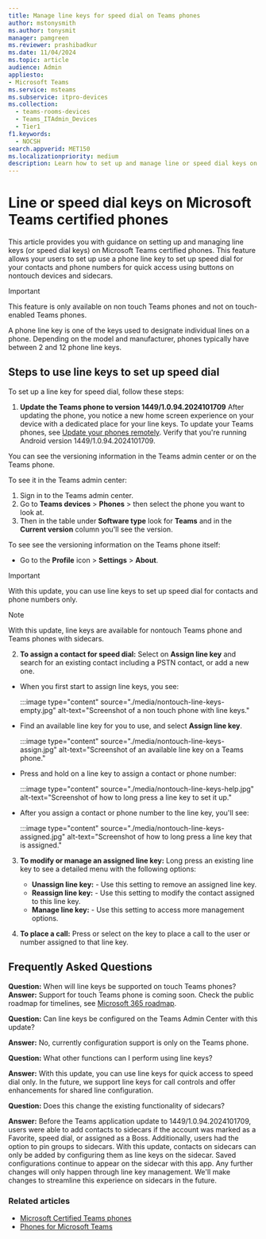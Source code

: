 ```yaml
---
title: Manage line keys for speed dial on Teams phones
author: mstonysmith
ms.author: tonysmit
manager: pamgreen
ms.reviewer: prashibadkur
ms.date: 11/04/2024
ms.topic: article
audience: Admin
appliesto:
- Microsoft Teams
ms.service: msteams
ms.subservice: itpro-devices
ms.collection:
  - teams-rooms-devices
  - Teams_ITAdmin_Devices
  - Tier1
f1.keywords:
  - NOCSH
search.appverid: MET150
ms.localizationpriority: medium
description: Learn how to set up and manage line or speed dial keys on Microsoft Teams certified phones for quick access to custom contacts and speed dial.
---
```


# Line or speed dial keys on Microsoft Teams certified phones

This article provides you with guidance on setting up and managing line keys (or speed dial keys) on Microsoft Teams certified phones. This feature allows your users to set up use a phone line key to set up speed dial for your contacts and phone numbers for quick access using buttons on nontouch devices and sidecars.

> [!IMPORTANT]
> This feature is only available on non touch Teams phones and not on touch-enabled Teams phones.

A phone line key is one of the keys used to designate individual lines on a phone. Depending on the model and manufacturer, phones typically have between 2 and 12 phone line keys.

## Steps to use line keys to set up speed dial

To set up a line key for speed dial, follow these steps:

1. **Update the Teams phone to version 1449/1.0.94.2024101709** After updating the phone, you notice a new home screen experience on your device with a dedicated place for your line keys. To update your Teams phones, see [Update your phones remotely](remote-update-teams-phones.md).  Verify that you're running Android version 1449/1.0.94.2024101709.

You can see the versioning information in the Teams admin center or on the Teams phone.

To see it in the Teams admin center:

1. Sign in to the Teams admin center.
2. Go to **Teams devices** > **Phones** > then select the phone you want to look at.
3. Then in the table under **Software type** look for **Teams** and in the **Current version** column you'll see the version.

To see see the versioning information on the Teams phone itself:

- Go to the **Profile** icon > **Settings** > **About**.

> [!IMPORTANT]
> With this update, you can use line keys to set up speed dial for contacts and phone numbers only.

> [!NOTE]
> With this update, line keys are available for nontouch Teams phone and Teams phones with sidecars.

2. **To assign a contact for speed dial:** Select on **Assign line key** and search for an existing contact including a PSTN contact, or add a new one.

- When you first start to assign line keys, you see:

  :::image type="content" source="./media/nontouch-line-keys-empty.jpg" alt-text="Screenshot of a non touch phone with line keys."

- Find an available line key for you to use, and select **Assign line key**.
  
  :::image type="content" source="./media/nontouch-line-keys-assign.jpg" alt-text="Screenshot of an available line key on a Teams phone."
  
- Press and hold on a line key to assign a contact or phone number:

  :::image type="content" source="./media/nontouch-line-keys-help.jpg" alt-text="Screenshot of how to long press a line key to set it up."

- After you assign a contact or phone number to the line key, you'll see:
  
  :::image type="content" source="./media/nontouch-line-keys-assigned.jpg" alt-text="Screenshot of how to long press a line key that is assigned."

3. **To modify or manage an assigned line key:** Long press an existing line key to see a detailed menu with the following options:
    - **Unassign line key:** - Use this setting to remove an assigned line key.
    - **Reassign line key:** - Use this setting to modify the contact assigned to this line key.
    - **Manage line key:** - Use this setting to access more management options.

4. **To place a call:** Press or select on the key to place a call to the user or number assigned to that line key.

## Frequently Asked Questions

**Question:**   When will line keys be supported on touch Teams phones?  
**Answer:**  Support for touch Teams phone is coming soon. Check the public roadmap for timelines, see [Microsoft 365 roadmap](https://www.microsoft.com/microsoft-365/roadmap?filters=In%20development%2CLaunched%2CRolling%20out%2CMicrosoft%20Teams).

**Question:**  Can line keys be configured on the Teams Admin Center with this update?  

**Answer:**  No, currently configuration support is only on the Teams phone.

**Question:**  What other functions can I perform using line keys?  

**Answer:**  With this update, you can use line keys for quick access to speed dial only. In the future, we support line keys for call controls and offer enhancements for shared line configuration.

**Question:**  Does this change the existing functionality of sidecars?  

**Answer:**  Before the Teams application update to 1449/1.0.94.2024101709, users were able to add contacts to sidecars if the account was marked as a Favorite, speed dial, or assigned as a Boss. Additionally, users had the option to pin groups to sidecars. With this update, contacts on sidecars can only be added by configuring them as line keys on the sidecar. Saved configurations continue to appear on the sidecar with this app. Any further changes will only happen through line key management. We'll make changes to streamline this experience on sidecars in the future.

### Related articles

- [Microsoft Certified Teams phones](../devices/teams-phones-certified-hardware.md)
- [Phones for Microsoft Teams](phones-for-teams.md)